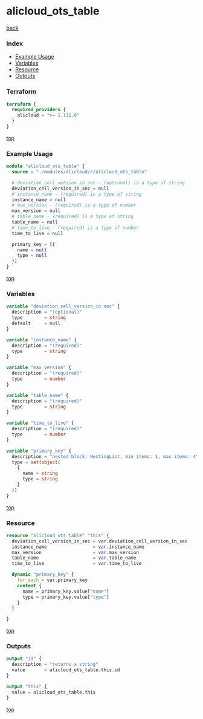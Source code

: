 # alicloud_ots_table

[back](../alicloud.md)

### Index

- [Example Usage](#example-usage)
- [Variables](#variables)
- [Resource](#resource)
- [Outputs](#outputs)

### Terraform

```terraform
terraform {
  required_providers {
    alicloud = ">= 1.111.0"
  }
}
```

[top](#index)

### Example Usage

```terraform
module "alicloud_ots_table" {
  source = "./modules/alicloud/r/alicloud_ots_table"

  # deviation_cell_version_in_sec - (optional) is a type of string
  deviation_cell_version_in_sec = null
  # instance_name - (required) is a type of string
  instance_name = null
  # max_version - (required) is a type of number
  max_version = null
  # table_name - (required) is a type of string
  table_name = null
  # time_to_live - (required) is a type of number
  time_to_live = null

  primary_key = [{
    name = null
    type = null
  }]
}
```

[top](#index)

### Variables

```terraform
variable "deviation_cell_version_in_sec" {
  description = "(optional)"
  type        = string
  default     = null
}

variable "instance_name" {
  description = "(required)"
  type        = string
}

variable "max_version" {
  description = "(required)"
  type        = number
}

variable "table_name" {
  description = "(required)"
  type        = string
}

variable "time_to_live" {
  description = "(required)"
  type        = number
}

variable "primary_key" {
  description = "nested block: NestingList, min items: 1, max items: 4"
  type = set(object(
    {
      name = string
      type = string
    }
  ))
}
```

[top](#index)

### Resource

```terraform
resource "alicloud_ots_table" "this" {
  deviation_cell_version_in_sec = var.deviation_cell_version_in_sec
  instance_name                 = var.instance_name
  max_version                   = var.max_version
  table_name                    = var.table_name
  time_to_live                  = var.time_to_live

  dynamic "primary_key" {
    for_each = var.primary_key
    content {
      name = primary_key.value["name"]
      type = primary_key.value["type"]
    }
  }

}
```

[top](#index)

### Outputs

```terraform
output "id" {
  description = "returns a string"
  value       = alicloud_ots_table.this.id
}

output "this" {
  value = alicloud_ots_table.this
}
```

[top](#index)